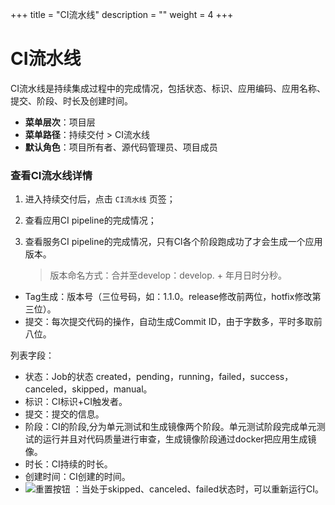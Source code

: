 ﻿+++
title = "CI流水线"
description = ""
weight = 4
+++

# CI流水线

CI流水线是持续集成过程中的完成情况，包括状态、标识、应用编码、应用名称、提交、阶段、时长及创建时间。

  - **菜单层次**：项目层
  - **菜单路径**：持续交付 > CI流水线
  - **默认角色**：项目所有者、源代码管理员、项目成员

### 查看CI流水线详情

 1. 进入持续交付后，点击 `CI流水线` 页签；

 1. 查看应用CI pipeline的完成情况；

 1. 查看服务CI pipeline的完成情况，只有CI各个阶段跑成功了才会生成一个应用版本。

    <blockquote class="note">
         版本命名方式：合并至develop：develop. + 年月日时分秒。
      </blockquote>

 - Tag生成：版本号（三位号码，如：1.1.0。release修改前两位，hotfix修改第三位）。
 - 提交：每次提交代码的操作，自动生成Commit ID，由于字数多，平时多取前八位。
      
列表字段：

 - 状态：Job的状态 created，pending，running，failed，success，canceled，skipped，manual。
 - 标识：CI标识+CI触发者。
 - 提交：提交的信息。
 - 阶段：CI的阶段,分为单元测试和生成镜像两个阶段。单元测试阶段完成单元测试的运行并且对代码质量进行审查，生成镜像阶段通过docker把应用生成镜像。
 - 时长：CI持续的时长。
 - 创建时间：CI创建的时间。
 - ![重置按钮](/docs/user-guide/continuos-delivery/image/重置按钮.png) 
：当处于skipped、canceled、failed状态时，可以重新运行CI。